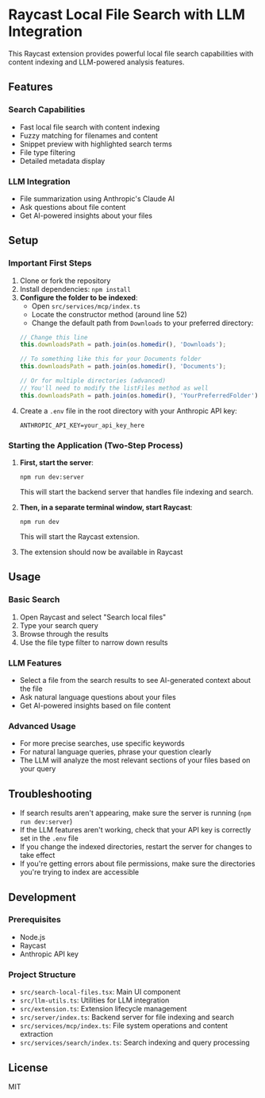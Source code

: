 # Raycast Local File Search with LLM Integration

This Raycast extension provides powerful local file search capabilities with content indexing and LLM-powered analysis features.

## Features

### Search Capabilities
- Fast local file search with content indexing
- Fuzzy matching for filenames and content
- Snippet preview with highlighted search terms
- File type filtering
- Detailed metadata display

### LLM Integration
- File summarization using Anthropic's Claude AI
- Ask questions about file content
- Get AI-powered insights about your files

## Setup

### Important First Steps
1. Clone or fork the repository
2. Install dependencies: `npm install`
3. **Configure the folder to be indexed**:
   - Open `src/services/mcp/index.ts`
   - Locate the constructor method (around line 52)
   - Change the default path from `Downloads` to your preferred directory:
   ```typescript
   // Change this line
   this.downloadsPath = path.join(os.homedir(), 'Downloads');
   
   // To something like this for your Documents folder
   this.downloadsPath = path.join(os.homedir(), 'Documents');
   
   // Or for multiple directories (advanced)
   // You'll need to modify the listFiles method as well
   this.downloadsPath = path.join(os.homedir(), 'YourPreferredFolder');
   ```
4. Create a `.env` file in the root directory with your Anthropic API key:
   ```
   ANTHROPIC_API_KEY=your_api_key_here
   ```

### Starting the Application (Two-Step Process)
1. **First, start the server**:
   ```
   npm run dev:server
   ```
   This will start the backend server that handles file indexing and search.

2. **Then, in a separate terminal window, start Raycast**:
   ```
   npm run dev
   ```
   This will start the Raycast extension.

3. The extension should now be available in Raycast

## Usage

### Basic Search
1. Open Raycast and select "Search local files"
2. Type your search query
3. Browse through the results
4. Use the file type filter to narrow down results

### LLM Features
- Select a file from the search results to see AI-generated context about the file
- Ask natural language questions about your files
- Get AI-powered insights based on file content

### Advanced Usage
- For more precise searches, use specific keywords
- For natural language queries, phrase your question clearly
- The LLM will analyze the most relevant sections of your files based on your query

## Troubleshooting

- If search results aren't appearing, make sure the server is running (`npm run dev:server`)
- If the LLM features aren't working, check that your API key is correctly set in the `.env` file
- If you change the indexed directories, restart the server for changes to take effect
- If you're getting errors about file permissions, make sure the directories you're trying to index are accessible

## Development

### Prerequisites
- Node.js
- Raycast
- Anthropic API key

### Project Structure
- `src/search-local-files.tsx`: Main UI component
- `src/llm-utils.ts`: Utilities for LLM integration
- `src/extension.ts`: Extension lifecycle management
- `src/server/index.ts`: Backend server for file indexing and search
- `src/services/mcp/index.ts`: File system operations and content extraction
- `src/services/search/index.ts`: Search indexing and query processing

## License
MIT